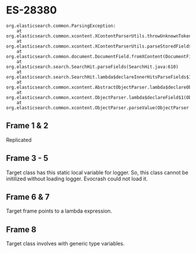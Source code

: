 # ES-28380
```
org.elasticsearch.common.ParsingException:
	at org.elasticsearch.common.xcontent.XContentParserUtils.throwUnknownToken(XContentParserUtils.java:67)
	at org.elasticsearch.common.xcontent.XContentParserUtils.parseStoredFieldsValue(XContentParserUtils.java:108)
	at org.elasticsearch.common.document.DocumentField.fromXContent(DocumentField.java:142)
	at org.elasticsearch.search.SearchHit.parseFields(SearchHit.java:610)
	at org.elasticsearch.search.SearchHit.lambda$declareInnerHitsParseFields$13(SearchHit.java:522)
	at org.elasticsearch.common.xcontent.AbstractObjectParser.lambda$declareObject$1(AbstractObjectParser.java:148)
	at org.elasticsearch.common.xcontent.ObjectParser.lambda$declareField$1(ObjectParser.java:214)
	at org.elasticsearch.common.xcontent.ObjectParser.parseValue(ObjectParser.java:314)
```

## Frame 1 & 2
Replicated

## Frame 3 - 5
Target class has this static local variable for logger. So, this class cannot be initilized without loading logger. Evocrash could not load it.

## Frame 6 & 7
Target frame points to a lambda expression.

## Frame 8
Target class involves with generic type variables.
